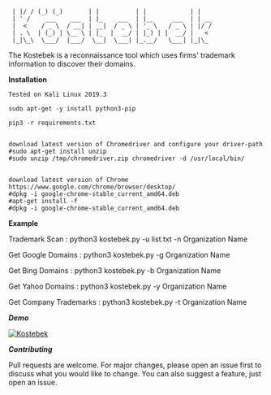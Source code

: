 ```
 | |/ / (_) (_)       | |          | |            | |   
 | ' /    ___    ___  | |_    ___  | |__     ___  | | __
 |  <    / _ \  / __| | __|  / _ \ | '_ \   / _ \ | |/ /
 | . \  | (_) | \__ \ | |_  |  __/ | |_) | |  __/ |   < 
 |_|\_\  \___/  |___/  \__|  \___| |_.__/   \___| |_|\_	
 ```

The Kostebek is a reconnaissance tool which uses firms' trademark information to discover their domains.



**Installation**

```
Tested on Kali Linux 2019.3 

sudo apt-get -y install python3-pip

pip3 -r requirements.txt  


download latest version of Chromedriver and configure your driver-path
#sudo apt-get install unzip
#sudo unzip /tmp/chromedriver.zip chromedriver -d /usr/local/bin/


download latest version of Chrome
https://www.google.com/chrome/browser/desktop/
#dpkg -i google-chrome-stable_current_amd64.deb
#apt-get install -f
#dpkg -i google-chrome-stable_current_amd64.deb
```

**Example**

 Trademark Scan :  python3 kostebek.py -u list.txt -n Organization Name
 
 Get Google Domains  : python3 kostebek.py -g Organization Name 

 Get Bing Domains  : python3 kostebek.py -b Organization Name 

 Get Yahoo Domains  : python3 kostebek.py -y Organization Name 
 
 Get Company Trademarks : python3 kostebek.py -t Organization Name



 ***Demo***

[![Kostebek](https://img.youtube.com/vi/OR4YzrgNNcE/0.jpg)](https://www.youtube.com/watch?v=OR4YzrgNNcE)


***Contributing***

Pull requests are welcome. For major changes, please open an issue first to discuss what you would like to change. You can also suggest a feature, just open an issue.

